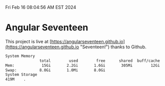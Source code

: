 Fri Feb 16 08:04:56 AM EST 2024

# Angular Seventeen


This project is live at [https://angularseventeen.github.io](https://angularseventeen.github.io "Seventeen!") thanks to Github.

```bash
System Memory
               total        used        free      shared  buff/cache   available
Mem:            15Gi       2.2Gi       1.6Gi       305Mi        12Gi        13Gi
Swap:          8.0Gi       1.0Mi       8.0Gi
System Storage
419M	.
